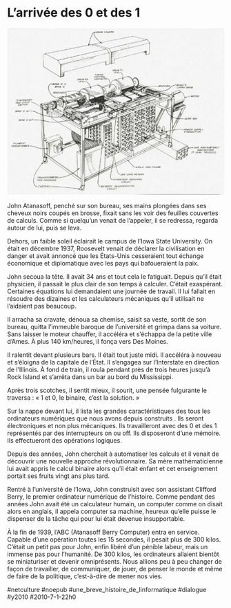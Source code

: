 # L’arrivée des 0 et des 1

![](_i/abc-ordinateur-plan1.webp)

John Atanasoff, penché sur son bureau, ses mains plongées dans ses cheveux noirs coupés en brosse, fixait sans les voir des feuilles couvertes de calculs. Comme si quelqu’un venait de l’appeler, il se redressa, regarda autour de lui, puis se leva.

Dehors, un faible soleil éclairait le campus de l’Iowa State University. On était en décembre 1937, Roosevelt venait de déclarer la civilisation en danger et avait annoncé que les États-Unis cesseraient tout échange économique et diplomatique avec les pays qui bafoueraient la paix.

John secoua la tête. Il avait 34 ans et tout cela le fatiguait. Depuis qu’il était physicien, il passait le plus clair de son temps à calculer. C’était exaspérant. Certaines équations lui demandaient une journée de travail. Il lui fallait en résoudre des dizaines et les calculateurs mécaniques qu’il utilisait ne l’aidaient pas beaucoup.

Il arracha sa cravate, dénoua sa chemise, saisit sa veste, sortit de son bureau, quitta l’immeuble baroque de l’université et grimpa dans sa voiture. Sans laisser le moteur chauffer, il accéléra et s’échappa de la petite ville d’Ames. À plus 140 km/heures, il fonça vers Des Moines.

Il ralentit devant plusieurs bars. Il était tout juste midi. Il accéléra à nouveau et s’éloigna de la capitale de l’État. Il s’engagea sur l’Interstate en direction de l’Illinois. À fond de train, il roula pendant près de trois heures jusqu’à Rock Island et s’arrêta dans un bar au bord du Mississippi.

Après trois scotches, il sentit mieux, il sourit, une pensée fulgurante le traversa : « 1 et 0, le binaire, c’est la solution. »

Sur la nappe devant lui, il lista les grandes caractéristiques des tous les ordinateurs numériques que nous avons depuis construits . Ils seront électroniques et non plus mécaniques. Ils travailleront avec des 0 et des 1 représentés par des interrupteurs on ou off. Ils disposeront d’une mémoire. Ils effectueront des opérations logiques.

Depuis des années, John cherchait à automatiser les calculs et il venait de découvrir une nouvelle approche révolutionnaire. Sa mère mathématicienne lui avait appris le calcul binaire alors qu’il était enfant et cet enseignement portait ses fruits vingt ans plus tard.

Rentré à l’université de l’Iowa, John construisit avec son assistant Clifford Berry, le premier ordinateur numérique de l’histoire. Comme pendant des années John avait été un calculateur humain, un computer comme on disait alors en anglais, il appela computer sa machine, heureux qu’elle puisse le dispenser de la tâche qui pour lui était devenue insupportable.

À la fin de 1939, l’ABC (Atanasoff Berry Computer) entra en service. Capable d’une opération toutes les 15 secondes, il pesait plus de 300 kilos. C’était un petit pas pour John, enfin libéré d’un pénible labeur, mais un immense pas pour l’humanité. De 300 kilos, les ordinateurs allaient bientôt se miniaturiser et devenir omniprésents. Nous allions peu à peu changer de façon de travailler, de communiquer, de jouer, de penser le monde et même de faire de la politique, c’est-à-dire de mener nos vies.

#netculture #noepub #une_breve_histoire_de_linformatique #dialogue #y2010 #2010-7-1-22h0
